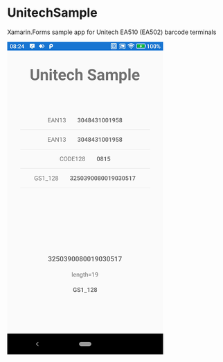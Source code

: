 # UnitechSample
Xamarin.Forms sample app for Unitech EA510 (EA502) barcode terminals

![Screenshot](/Screenshot/anydesk00000.1.png)
